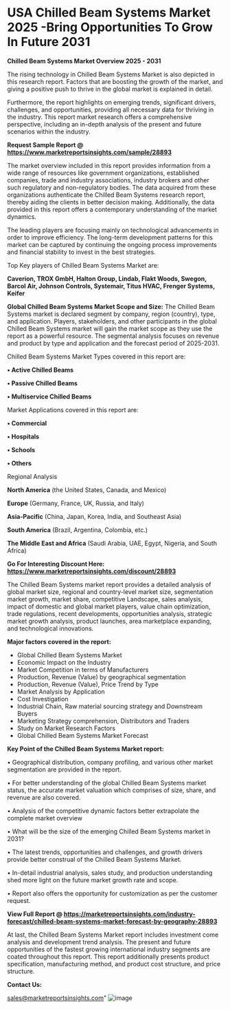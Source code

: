 # USA Chilled Beam Systems Market 2025 -Bring Opportunities To Grow In Future 2031

<Strong> Chilled Beam Systems Market Overview 2025 - 2031</strong>

The rising technology in Chilled Beam Systems Market is also depicted in this research report. Factors that are boosting the growth of the market, and giving a positive push to thrive in the global market is explained in detail.

Furthermore, the report highlights on emerging trends, significant drivers, challenges, and opportunities, providing all necessary data for thriving in the industry. This report market research offers a comprehensive perspective, including an in-depth analysis of the present and future scenarios within the industry.

<strong>Request Sample Report @ <a href=https://www.marketreportsinsights.com/sample/28893>https://www.marketreportsinsights.com/sample/28893</a></strong>

The market overview included in this report provides information from a wide range of resources like government organizations, established companies, trade and industry associations, industry brokers and other such regulatory and non-regulatory bodies. The data acquired from these organizations authenticate the Chilled Beam Systems research report, thereby aiding the clients in better decision making. Additionally, the data provided in this report offers a contemporary understanding of the market dynamics.

The leading players are focusing mainly on technological advancements in order to improve efficiency. The long-term development patterns for this market can be captured by continuing the ongoing process improvements and financial stability to invest in the best strategies.

Top Key players of Chilled Beam Systems Market are:

<strong>Caverion, TROX GmbH, Halton Group, Lindab, Flakt Woods, Swegon, Barcol Air, Johnson Controls, Systemair, Titus HVAC, Frenger Systems, Keifer</strong>

<strong><b>Global Chilled Beam Systems Market Scope and Size:</b></strong>
The Chilled Beam Systems market is declared segment by company, region (country), type, and application. Players, stakeholders, and other participants in the global Chilled Beam Systems market will gain the market scope as they use the report as a powerful resource. The segmental analysis focuses on revenue and product by type and application and the forecast period of 2025-2031.

Chilled Beam Systems Market Types covered in this report are:

<strong>• Active Chilled Beams

• Passive Chilled Beams

• Multiservice Chilled Beams</strong>

Market Applications covered in this report are:

<strong>• Commercial

• Hospitals

• Schools

• Others</strong> 

Regional Analysis

<strong>North America</strong> (the United States, Canada, and Mexico)

<strong>Europe</strong> (Germany, France, UK, Russia, and Italy)

<strong>Asia-Pacific</strong> (China, Japan, Korea, India, and Southeast Asia)

<strong>South America</strong> (Brazil, Argentina, Colombia, etc.)

<strong>The Middle East and Africa</strong> (Saudi Arabia, UAE, Egypt, Nigeria, and South Africa)

<strong>Go For Interesting Discount Here: <a href=https://www.marketreportsinsights.com/discount/28893>https://www.marketreportsinsights.com/discount/28893</a></strong>

The Chilled Beam Systems market report provides a detailed analysis of global market size, regional and country-level market size, segmentation market growth, market share, competitive Landscape, sales analysis, impact of domestic and global market players, value chain optimization, trade regulations, recent developments, opportunities analysis, strategic market growth analysis, product launches, area marketplace expanding, and technological innovations.

<strong><b>Major factors covered in the report:</b></strong>
<ul>
  <li>Global Chilled Beam Systems Market </li>
  <li>Economic Impact on the Industry</li>
  <li>Market Competition in terms of Manufacturers</li>
  <li>Production, Revenue (Value) by geographical segmentation</li>
  <li>Production, Revenue (Value), Price Trend by Type</li>
  <li>Market Analysis by Application</li>
  <li>Cost Investigation</li>
  <li>Industrial Chain, Raw material sourcing strategy and Downstream Buyers</li>
  <li>Marketing Strategy comprehension, Distributors and Traders</li>
  <li>Study on Market Research Factors</li>
  <li>Global Chilled Beam Systems Market Forecast</li>
</ul>

<strong><b>Key Point of the Chilled Beam Systems Market report:</b></strong>

• Geographical distribution, company profiling, and various other market segmentation are provided in the report.

• For better understanding of the global Chilled Beam Systems market status, the accurate market valuation which comprises of size, share, and revenue are also covered.

• Analysis of the competitive dynamic factors better extrapolate the complete market overview

• What will be the size of the emerging Chilled Beam Systems market in 2031?

• The latest trends, opportunities and challenges, and growth drivers provide better construal of the Chilled Beam Systems Market.

• In-detail industrial analysis, sales study, and production understanding shed more light on the future market growth rate and scope.

• Report also offers the opportunity for customization as per the customer request.

<strong><b>View Full Report @ <a href=https://marketreportsinsights.com/industry-forecast/chilled-beam-systems-market-forecast-by-geography-28893>https://marketreportsinsights.com/industry-forecast/chilled-beam-systems-market-forecast-by-geography-28893</a></b></strong>


At last, the Chilled Beam Systems Market report includes investment come analysis and development trend analysis. The present and future opportunities of the fastest growing international industry segments are coated throughout this report. This report additionally presents product specification, manufacturing method, and product cost structure, and price structure.

<strong>Contact Us:</strong>

sales@marketreportsinsights.com"
![image](https://github.com/user-attachments/assets/f34c9057-ed94-41b7-8409-bb5f2b1efd99)
